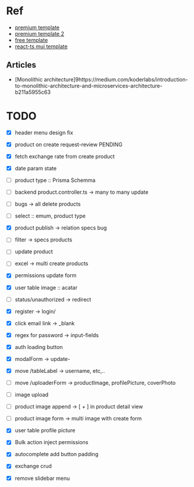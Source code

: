 # Ref
 - [premium template](https://minimals.cc/dashboard/user/new)
 - [premium template 2](https://material-kit-pro-react.devias.io/dashboard)
 - [free template](https://material-kit-react.devias.io/account)
 - [react-ts mui template](https://tokyo-free-white.bloomui.com/components/forms)


## Articles
 - [Monolithic architecture]9https://medium.com/koderlabs/introduction-to-monolithic-architecture-and-microservices-architecture-b211a5955c63


# TODO
 - [x] header menu design fix
 - [x] product on create request-review PENDING
 - [x] fetch exchange rate from create product
 - [x] date param state

 - [ ] product type :: Prisma Schemma

 - [ ] backend product.controller.ts -> many to many update
 - [ ] bugs -> all delete products

 - [ ] select :: emum, product type

 - [x] product publish -> relation specs bug
 - [ ] filter -> specs products
 - [ ] update product
 - [ ] excel -> multi create products

 - [x] permissions update form

 - [x] user table image :: acatar

 - [ ] status/unauthorized -> redirect
 - [x] register -> login/ 
 - [x] click email link -> _blank 
 - [x] regex for password -> input-fields
 - [x] auth loading button

 - [x] modalForm -> update-

 - [x] move /tableLabel -> username, etc,..
 - [ ] move /uploaderForm -> productImage, profilePicture, coverPhoto

 - [ ] image upload
 - [ ] product image append -> [ + ] in product detail view
 - [ ] product image form -> multi image with create form
 - [x] user table profile picture

 - [x] Bulk action inject permissions
 - [x] autocomplete add button padding
 - [x] exchange crud
 - [x] remove slidebar menu
